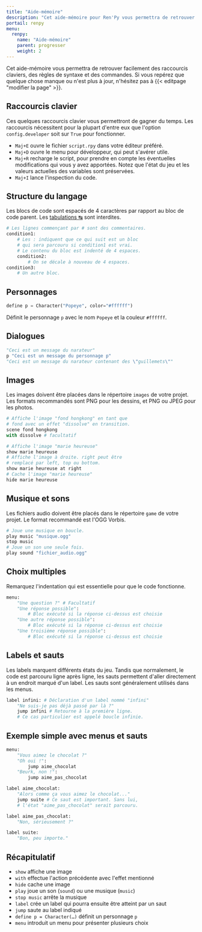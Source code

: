 ```yaml
---
title: "Aide-mémoire"
description: "Cet aide-mémoire pour Ren'Py vous permettra de retrouver facilement des raccourcis claviers, des règles de syntaxe et des commandes."
portail: renpy
menu:
  renpy:
    name: "Aide-mémoire"
    parent: progresser
    weight: 2
---
```


Cet aide-mémoire vous permettra de retrouver facilement des raccourcis claviers, des règles de syntaxe et des commandes. Si vous repérez que quelque chose manque ou n'est plus à jour, n'hésitez pas à {{< editpage "modifier la page" >}}.

## Raccourcis clavier

Ces quelques raccourcis clavier vous permettront de gagner du temps. Les raccourcis nécessitent pour la plupart d'entre eux que l'option `config.developer` soit sur `True` pour fonctionner.

- `Maj+E` ouvre le fichier `script.rpy` dans votre éditeur préféré.
- `Maj+D` ouvre le menu pour développeur, qui peut s'avérer utile.
- `Maj+R` recharge le script, pour prendre en compte les éventuelles modifications qui vous y avez apportées. Notez que l'état du jeu et les valeurs actuelles des variables sont préservées.
- `Maj+I` lance l'inspection du code.

## Structure du langage

Les blocs de code sont espacés de 4 caractères par rapport au bloc de code parent. Les [tabulations ↹](http://fr.wikipedia.org/wiki/Touche_tabulation) sont interdites.

```python
# Les lignes commençant par # sont des commentaires.
condition1:
    # Les : indiquent que ce qui suit est un bloc
    # qui sera parcouru si condition1 est vrai.
    # Le contenu du bloc est indenté de 4 espaces.
    condition2:
        # On se décale à nouveau de 4 espaces.
condition3:
    # Un autre bloc.
```

## Personnages

```python
define p = Character("Popeye", color="#ffffff")
```

Définit le personnage `p` avec le nom `Popeye` et la couleur `#ffffff`.

## Dialogues

```python
"Ceci est un message du narateur"
p "Ceci est un message du personnage p"
"Ceci est un message du narateur contenant des \"guillemets\""
```

## Images

Les images doivent être placées dans le répertoire `images` de votre projet. Les formats recommandés sont PNG pour les dessins, et PNG ou JPEG pour les photos.

```python
# Affiche l'image "fond hongkong" en tant que
# fond avec un effet "dissolve" en transition.
scene fond hongkong
with dissolve # facultatif

# Affiche l'image "marie heureuse"
show marie heureuse
# Affiche l'image à droite. right peut être
# remplacé par left, top ou bottom.
show marie heureuse at right
# Cache l'image "marie heureuse"
hide marie heureuse
```

## Musique et sons

Les fichiers audio doivent être placés dans le répertoire `game` de votre projet. Le format recommandé est l'OGG Vorbis.

```python
# Joue une musique en boucle.
play music "musique.ogg"
stop music
# Joue un son une seule fois.
play sound "fichier_audio.ogg"
```

## Choix multiples

Remarquez l'indentation qui est essentielle pour que le code fonctionne.

```python
menu:
    "Une question ?" # Facultatif
    "Une réponse possible":
        # Bloc exécuté si la réponse ci-dessus est choisie
    "Une autre réponse possible":
        # Bloc exécuté si la réponse ci-dessus est choisie
    "Une troisième réponse possible":
        # Bloc exécuté si la réponse ci-dessus est choisie
```

## Labels et sauts

Les labels marquent différents états du jeu. Tandis que normalement,  le code est parcouru ligne après ligne, les sauts permettent d'aller  directement à un endroit marqué d'un label. Les sauts sont généralement utilisés dans les menus.

```python
label infini: # Déclaration d'un label nommé "infini"
    "Ne suis-je pas déjà passé par là ?"
    jump infini # Retourne à la première ligne.
    # Ce cas particulier est appelé boucle infinie.
```

## Exemple simple avec menus et sauts

```python
menu:
    "Vous aimez le chocolat ?"
    "Oh oui !":
        jump aime_chocolat
    "Beurk, non !":
        jump aime_pas_chocolat

label aime_chocolat:
    "Alors comme ça vous aimez le chocolat..."
    jump suite # Ce saut est important. Sans lui,
    # l'état "aime_pas_chocolat" serait parcouru.

label aime_pas_chocolat:
    "Non, sérieusement ?"

label suite:
    "Bon, peu importe."
```

## Récapitulatif

- `show` affiche une image
- `with` effectue l'action précédente avec l'effet mentionné
- `hide` cache une image
- `play` joue un son (`sound`) ou une musique (`music`)
- `stop music` arrête la musique
- `label` crée un label qui pourra ensuite être atteint par un saut
- `jump` saute au label indiqué
- `define p = Character(…)` définit un personnage `p`
- `menu` introduit un menu pour présenter plusieurs choix
